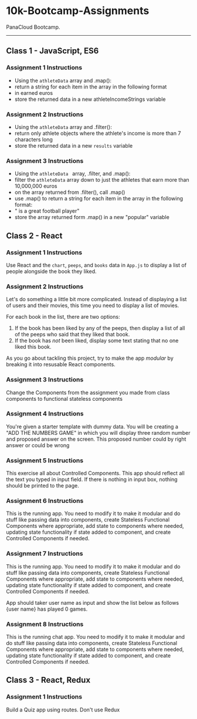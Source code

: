 
# 10k-Bootcamp-Assignments
PanaCloud Bootcamp.
- - - - 

## Class 1 - JavaScript, ES6

### Assignment 1 Instructions
 * Using the `athleteData` array and .map():
 * return a string for each item in the array in the following format
 * <athlete> in <team> earned <income> euros
 * store the returned data in a new athleteIncomeStrings variable


### Assignment 2 Instructions
 * Using the `athleteData` array and .filter():
 * return only athlete objects where the athlete's income is more than 7 characters long
 * store the returned data in a new `results` variable


### Assignment 3 Instructions
 * Using the `athleteData ` array, .filter, and .map():
 * filter the `athleteData` array down to just the athletes that earn more than 10,000,000 euros
 * on the array returned from .filter(), call .map()
 * use .map() to return a string for each item in the array in the following format: 
 * "<athlete> is a great football player"
 * store the array returned form .map() in a new "popular" variable


## Class 2 - React
### Assignment 1 Instructions
Use React and the `chart`, `peeps`, and `books` data in `App.js` to display a list of people alongside the book they liked.


### Assignment 2 Instructions
Let's do something a little bit more complicated. Instead of displaying a
list of users and their movies, this time you need to display a list of movies.

For each book in the list, there are two options:
1. If the book has been liked by any of the peeps, then display a list of all of the peeps who said that they liked that book.
2. If the book has *not* been liked, display some text stating that no one liked this book.

As you go about tackling this project, try to make the app *modular* by breaking it into resusable React components.


### Assignment 3 Instructions
Change the Components from the assignment you made from class components to functional stateless components


### Assignment 4 Instructions
You're given a starter template with dummy data.
You will be creating a "ADD THE NUMBERS GAME" in which you will display 
three random number and proposed answer on the screen. This proposed number 
could by right answer or could be wrong


### Assignment 5 Instructions
This exercise all about Controlled Components.
This app should reflect all the text you typed in input field. If there is nothing in input box, nothing should be printed to the page.


### Assignment 6 Instructions
This is the running app. You need to modify it to make it modular and do stuff like passing data into 
components, create Stateless Functional Components where appropriate, add state to components where needed, updating state functionality if state added to component, and create Controlled Components if needed.


### Assignment 7 Instructions
This is the running app. You need to modify it to make it modular and do stuff like passing data into 
components, create Stateless Functional Components where appropriate, add state to components where needed, updating state functionality if state added to component, and create Controlled Components if needed.

App should taker user name as input and show the list below as follows
{user name} has played 0 games.


### Assignment 8 Instructions
This is the running chat app. You need to modify it to make it modular and do stuff like passing data into components, create Stateless Functional Components where appropriate, add state to components where needed, updating state functionality if state added to component, and create Controlled Components if needed. 


## Class 3 - React, Redux

### Assignment 1 Instructions
Build a Quiz app using routes. Don't use Redux





